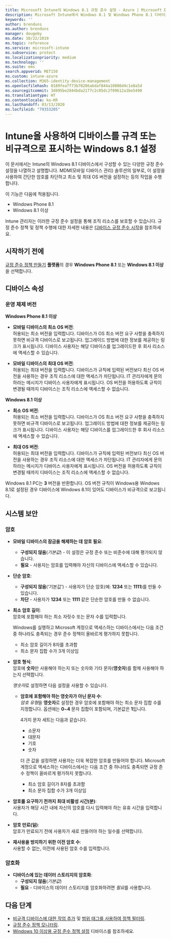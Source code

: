 ```yaml
---
title: Microsoft Intune의 Windows 8.1 규정 준수 설정 - Azure | Microsoft Docs
description: Microsoft Intune에서 Windows 8.1 및 Windows Phone 8.1 디바이스에 대한 규정 준수를 설정할 때 사용할 수 있는 모든 설정 목록을 참조하세요. 최소 및 최대 운영 체제에 대한 규정 준수 여부, 암호 제한 및 길이 설정, 데이터 스토리지에 대한 암호화 설정 등을 확인합니다.
keywords: ''
author: brenduns
ms.author: brenduns
manager: dougeby
ms.date: 10/22/2019
ms.topic: reference
ms.service: microsoft-intune
ms.subservice: protect
ms.localizationpriority: medium
ms.technology: ''
ms.suite: ems
search.appverid: MET150
ms.custom: intune-azure
ms.collection: M365-identity-device-management
ms.openlocfilehash: 0189fea7f73b70286a6daf844a10806d4c1e8a5d
ms.sourcegitcommit: 3d895be2844bda2177c2c85dc2f09612a1be5490
ms.translationtype: HT
ms.contentlocale: ko-KR
ms.lasthandoff: 03/13/2020
ms.locfileid: "79353205"
---
```

# <a name="windows-81-settings-to-mark-devices-as-compliant-or-not-compliant-using-intune"></a>Intune을 사용하여 디바이스를 규격 또는 비규격으로 표시하는 Windows 8.1 설정

이 문서에서는 Intune의 Windows 8.1 디바이스에서 구성할 수 있는 다양한 규정 준수 설정을 나열하고 설명합니다. MDM(모바일 디바이스 관리) 솔루션의 일부로, 이 설정을 사용하여 간단한 암호를 차단하고 최소 및 최대 OS 버전을 설정하는 등의 작업을 수행합니다.

이 기능은 다음에 적용됩니다.

- Windows Phone 8.1
- Windows 8.1 이상

Intune 관리자는 이러한 규정 준수 설정을 통해 조직 리소스를 보호할 수 있습니다. 규정 준수 정책 및 정책 수행에 대한 자세한 내용은 [디바이스 규정 준수 시작](device-compliance-get-started.md)을 참조하세요.

## <a name="before-you-begin"></a>시작하기 전에

[규정 준수 정책 만들기](create-compliance-policy.md#create-the-policy) **플랫폼**의 경우 **Windows Phone 8.1** 또는 **Windows 8.1 이상**을 선택합니다.

## <a name="device-properties"></a>디바이스 속성

### <a name="operating-system-version"></a>운영 체제 버전

**Windows Phone 8.1 이상**
- **모바일 디바이스의 최소 OS 버전**:  
  허용되는 최소 버전을 입력합니다. 디바이스가 OS 최소 버전 요구 사항을 충족하지 못하면 비규격 디바이스로 보고됩니다. 업그레이드 방법에 대한 정보를 제공하는 링크가 표시됩니다. 디바이스 사용자는 해당 디바이스를 업그레이드한 후 회사 리소스에 액세스할 수 있습니다.

- **모바일 디바이스의 최대 OS 버전**:  
  허용되는 최대 버전을 입력합니다. 디바이스가 규칙에 입력된 버전보다 최신 OS 버전을 사용하는 경우 조직 리소스에 대한 액세스가 차단됩니다. IT 관리자에게 문의하라는 메시지가 디바이스 사용자에게 표시됩니다. OS 버전을 허용하도록 규칙이 변경될 때까지 디바이스는 조직 리소스에 액세스할 수 없습니다.

**Windows 8.1 이상**
- **최소 OS 버전**:  
  허용되는 최소 버전을 입력합니다. 디바이스가 OS 최소 버전 요구 사항을 충족하지 못하면 비규격 디바이스로 보고됩니다. 업그레이드 방법에 대한 정보를 제공하는 링크가 표시됩니다. 디바이스 사용자는 해당 디바이스를 업그레이드한 후 회사 리소스에 액세스할 수 있습니다.

- **최대 OS 버전**:  
  허용되는 최대 버전을 입력합니다. 디바이스가 규칙에 입력된 버전보다 최신 OS 버전을 사용하는 경우 조직 리소스에 대한 액세스가 차단됩니다. IT 관리자에게 문의하라는 메시지가 디바이스 사용자에게 표시됩니다. OS 버전을 허용하도록 규칙이 변경될 때까지 디바이스는 조직 리소스에 액세스할 수 없습니다.

Windows 8.1 PC는 **3** 버전을 반환합니다. OS 버전 규칙이 Windows용 Windows 8.1로 설정된 경우 디바이스에 Windows 8.1이 있어도 디바이스가 비규격으로 보고됩니다.

## <a name="system-security"></a>시스템 보안

### <a name="password"></a>암호

- **모바일 디바이스의 잠금을 해제하는 데 암호 필요**:  
  - **구성되지 않음**(*기본값*) - 이 설정은 규정 준수 또는 비준수에 대해 평가되지 않습니다.
  - **필요** - 사용자는 암호를 입력해야 자신의 디바이스에 액세스할 수 있습니다.

- **단순 암호**:  
  - **구성되지 않음**(‘기본값’) - 사용자가 단순 암호(예: **1234** 또는 **1111**)를 만들 수 있습니다.
  - **차단** - 사용자가 **1234** 또는 **1111** 같은 단순한 암호를 만들 수 없습니다.  

- **최소 암호 길이**:  
  암호에 포함해야 하는 최소 자릿수 또는 문자 수를 입력합니다.

  Windows를 실행하고 Microsoft 계정으로 액세스하는 디바이스에서는 다음 조건 중 하나라도 충족되는 경우 준수 정책이 올바르게 평가하지 못합니다.  
  - 최소 암호 길이가 8자를 초과함
  - 최소 문자 집합 수가 3개 이상임

- **암호 형식**:  
  암호에 **숫자**만 사용해야 하는지 또는 숫자와 기타 문자(**영숫자**)를 함께 사용해야 하는지 선택합니다.

  *영숫자*로 설정하면 다음 설정을 사용할 수 있습니다.  

  - **암호에 포함해야 하는 영숫자가 아닌 문자 수**:  
    *암호 유형*을 **영숫자**로 설정한 경우 암호에 포함해야 하는 최소 문자 집합 수를 지정합니다. 옵션에는 **0**~**4** 문자 집합이 포함되며, 기본값은 **1**입니다.
    
    4가지 문자 세트는 다음과 같습니다.
    - 소문자
    - 대문자
    - 기호
    - 숫자

    더 큰 값을 설정하면 사용자는 더욱 복잡한 암호를 만들어야 합니다. Microsoft 계정으로 액세스하는 디바이스에서는 다음 조건 중 하나라도 충족되면 규정 준수 정책이 올바르게 평가하지 못합니다.

    - 최소 암호 길이가 8자를 초과함
    - 최소 문자 집합 수가 3개 이상임

- **암호를 요구하기 전까지 최대 비활성 시간(분)**:  
  사용자가 해당 시간 내에 자신의 암호를 다시 입력해야 하는 유휴 시간을 입력합니다.

- **암호 만료(일)**:  
  암호가 만료되기 전에 사용자가 새로 만들어야 하는 일수를 선택합니다.

- **재사용을 방지하기 위한 이전 암호 수**:  
  사용할 수 없는, 이전에 사용된 암호 수를 입력합니다.

### <a name="encryption"></a>암호화

- **디바이스에 있는 데이터 스토리지의 암호화**:  
  - **구성되지 않음**(*기본값*)
  - **필요** - 디바이스의 데이터 스토리지를 암호화하려면 *필요*를 사용합니다.


<!-- not on phone   
- **Require encryption on mobile device**: **Require** the device to be encrypted to connect to data storage resources.
--> 

## <a name="next-steps"></a>다음 단계

- [비규격 디바이스에 대한 작업 추가](actions-for-noncompliance.md) 및 [범위 태그를 사용하여 정책 필터링](../fundamentals/scope-tags.md).
- [규정 준수 정책 모니터링](compliance-policy-monitor.md).
- [Windows 10 이상용 규정 준수 정책 설정](compliance-policy-create-windows.md) 디바이스를 참조하세요.